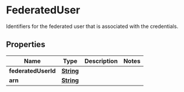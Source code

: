 

# FederatedUser

Identifiers for the federated user that is associated with the credentials.

## Properties

| Name | Type | Description | Notes |
|------------ | ------------- | ------------- | -------------|
|**federatedUserId** | [**String**](String.md) |  |  |
|**arn** | [**String**](String.md) |  |  |



